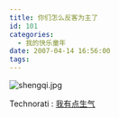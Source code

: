```yaml
---
title: 你们怎么反客为主了
id: 101
categories:
  - 我的快乐童年
date: 2007-04-14 16:56:00
tags:
---
```


![shengqi.jpg](http://www.candreams.com/images/2007/06/shengqi-tn1.jpg "shengqi.jpg")

  <!-- Tag links generated by Zoundry Blog Writer. Do not manually edit. http://www.zoundry.com -->
  <span class="ztags"><span class="ztagspace">Technorati</span> : [我有点生气](http://technorati.com/tag/%E6%88%91%E6%9C%89%E7%82%B9%E7%94%9F%E6%B0%94)</span>